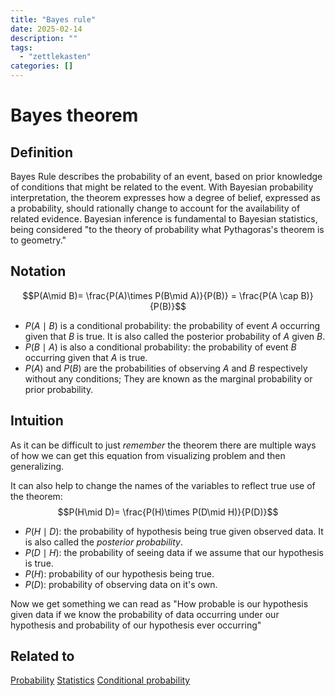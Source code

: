 ```yaml
---
title: "Bayes rule"
date: 2025-02-14
description: ""
tags: 
  - "zettlekasten"
categories: []
---
```


# Bayes theorem
## Definition
Bayes Rule describes the probability of an event, based on prior knowledge of conditions that might be related to the event.
With Bayesian probability interpretation, the theorem expresses how a degree of belief, expressed as a probability, should rationally change to account for the availability of related evidence. Bayesian inference is fundamental to Bayesian statistics, being considered "to the theory of probability what Pythagoras's theorem is to geometry."

## Notation
$$P(A\mid B)= \frac{P(A)\times P(B\mid A)}{P(B)} = \frac{P(A \cap B)}{P(B)}$$
- $P(A\mid B)$ is a conditional probability: the probability of event $A$ occurring given that $B$ is true. It is also called the posterior probability of $A$ given $B$.
- $P(B\mid A)$ is also a conditional probability: the probability of event $B$ occurring given that $A$ is true.
- $P(A)$ and $P(B)$ are the probabilities of observing $A$ and $B$ respectively without any conditions; They are known as the marginal probability or prior probability.

## Intuition
As it can be difficult to just *remember* the theorem there are multiple ways of how we can get this equation from visualizing problem and then generalizing.

It can also help to change the names of the variables to reflect true use of the theorem:
$$P(H\mid D)= \frac{P(H)\times P(D\mid H)}{P(D)}$$
- $P(H\mid D)$: the probability of hypothesis being true given observed data. It is also called the *posterior probability*.
- $P(D\mid H)$: the probability of seeing data if we assume that our hypothesis is true.
- $P(H)$: probability of our hypothesis being true.
- $P(D)$: probability of observing data on it's own.

Now we get something we can read as "How probable is our hypothesis given data if we know the probability of data occurring under our hypothesis and probability of our hypothesis ever occurring"

## Related to
[Probability](Probability.md)
[Statistics](Statistics.md)
[Conditional probability](Conditional%20probability.md)
